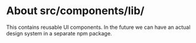 # About src/components/lib/

This contains reusable UI components. In the future we can have an actual design system in a separate npm package.
